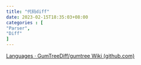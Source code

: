```yaml
---
title: "代码diff"
date: 2023-02-15T18:35:03+08:00
categories : [
"Parser",
"Diff"
]
---
```


[Languages · GumTreeDiff/gumtree Wiki (github.com)](https://github.com/GumTreeDiff/gumtree/wiki/Languages)
